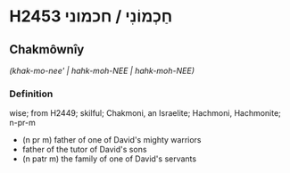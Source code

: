 # H2453 חַכְמוֹנִי / חכמוני

## Chakmôwnîy

_(khak-mo-nee' | hahk-moh-NEE | hahk-moh-NEE)_

### Definition

wise; from H2449; skilful; Chakmoni, an Israelite; Hachmoni, Hachmonite; n-pr-m

- (n pr m) father of one of David's mighty warriors
- father of the tutor of David's sons
- (n patr m) the family of one of David's servants
